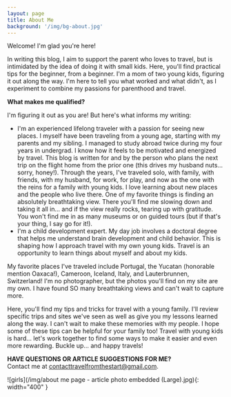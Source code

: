 ```yaml
---
layout: page
title: About Me
background: '/img/bg-about.jpg'
---
```


Welcome! I'm glad you're here!

In writing this blog, I aim to support the parent who loves to travel, but is intimidated by the idea of doing it with small kids. Here, you'll find practical tips for the beginner, from a beginner. I'm a mom of two young kids, figuring it out along the way. I'm here to tell you what worked and what didn't, as I experiment to combine my passions for parenthood and travel. 

**What makes me qualified?**

I'm figuring it out as you are! But here's what informs my writing:

* I'm an experienced lifelong traveler with a passion for seeing new places. I myself have been traveling from a young age, starting with my parents and my sibling. I managed to study abroad twice during my four years in undergrad. I know how it feels to be motivated and energized by travel. This blog is written for and by the person who plans the next trip on the flight home from the prior one (this drives my husband nuts… sorry, honey!). Through the years, I've traveled solo, with family, with friends, with my husband, for work, for play, and now as the one with the reins for a family with young kids. I love learning about new places and the people who live there. One of my favorite things is finding an absolutely breathtaking view. There you'll find me slowing down and taking it all in… and if the view really rocks, tearing up with gratitude. You won't find me in as many museums or on guided tours (but if that's your thing, I say go for it!). 
* I'm a child development expert. My day job involves a doctoral degree that helps me understand brain development and child behavior. This is shaping how I approach travel with my own young kids. Travel is an opportunity to learn things about myself and about my kids. 

My favorite places I've traveled include Portugal, the Yucatan (honorable mention Oaxaca!), Cameroon, Iceland, Italy, and Lauterbrunnen, Switzerland! I'm no photographer, but the photos you'll find on my site are my own. I have found SO many breathtaking views and can't wait to capture more.

Here, you'll find my tips and tricks for travel with a young family. I'll review specific trips and sites we've seen as well as give you my lessons learned along the way.
I can't wait to make these memories with my people. I hope some of these tips can be helpful for your family too! Travel with young kids is hard… let's work together to find some ways to make it easier and even more rewarding. Buckle up… and happy travels!

**HAVE QUESTIONS OR ARTICLE SUGGESTIONS FOR ME?**<br>
Contact me at [contacttravelfromthestart@gmail.com](contacttravelfromthestart@gmail.com). 

![girls](/img/about me page - article photo embedded (Large).jpg){: width="400" }